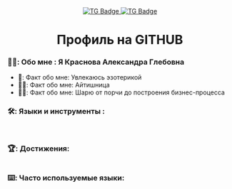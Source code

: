 <div id="badges" align ="center">
  <a href="https://t.me/Alectse">
    <img src="https://img.shields.io/badge/TG-blue?style=for-the-badge&logo=TG&logoColor=white" alt="TG Badge" />
  </a>
  <a href= "https://mail.google.com/mail/u/0/#inbox">
    <img src="https://img.shields.io/badge/EMAIL-red?style=for-the-badge&logo=Gmail&logColor=white" alt="TG Badge"/>
  </a>
</div>
<div id="viewprof" align="center" >
    <img src="https://komarev.com/ghpvc/?username=Alexsuzztse&style=flat-square&color=blue" alt=""/>
</div>
<div id="heythere" align="center">
  <h1> Профиль на GITHUB </h1>
</div>

### 👩‍💻: Обо мне : Я Краснова Александра Глебовна
- 🧠: Факт обо мне: Увлекаюсь эзотерикой
- 👩‍✈️: Факт обо мне: Айтишница
- 🚴‍♀️: Факт обо мне: Шарю от порчи до построения бизнес-процесса

### 🛠️: Языки и инструменты :

<div>
 <img src "https://github.com/devicons/devicon/blob/master/icons/photoshop/photoshop-line.svg" width"40" height"40"/>
 <img src "https://github.com/devicons/devicon/blob/master/icons/blender/blender-original-wordmark.svg" width"40" height"40"/>
 <img src "https://github.com/devicons/devicon/blob/master/icons/figma/figma-original.svg" width"40" height"40"/>
 <img src "https://github.com/devicons/devicon/blob/master/icons/git/git-original-wordmark.svg" width"40" height"40"/>
 <img src "https://github.com/devicons/devicon/blob/master/icons/github/github-original-wordmark.svg" width"40" height"40"/>
</div>

### 🏆: Достижения:
<div>
 <img src "https://github.com/ryo-ma/github-profile-trophy.vercel.app/?username=Alexsuzztse" alt=""/>
</div>

### ⌨️: Часто используемые языки:
<!--
**Alexsuzztse/Alexsuzztse** is a ✨ _special_ ✨ repository because its `README.md` (this file) appears on your GitHub profile.

Here are some ideas to get you started:

- 🔭 I’m currently working on ...
- 🌱 I’m currently learning ...
- 👯 I’m looking to collaborate on ...
- 🤔 I’m looking for help with ...
- 💬 Ask me about ...
- 📫 How to reach me: ...
- 😄 Pronouns: ...
- ⚡ Fun fact: ...
-->
